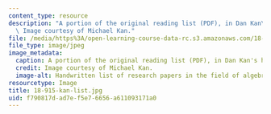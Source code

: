 ```yaml
---
content_type: resource
description: "A portion of the original reading list (PDF), in Dan Kan\u2019s handwriting.\
  \ Image courtesy of Michael Kan."
file: /media/https%3A/open-learning-course-data-rc.s3.amazonaws.com/18-915-graduate-topology-seminar-kan-seminar-fall-2014/f790817dad7ef5e76656a611093171a0_18-915-kan-list.jpg
file_type: image/jpeg
image_metadata:
  caption: A portion of the original reading list (PDF), in Dan Kan's handwriting.
  credit: Image courtesy of Michael Kan.
  image-alt: Handwritten list of research papers in the field of algebraic topology.
resourcetype: Image
title: 18-915-kan-list.jpg
uid: f790817d-ad7e-f5e7-6656-a611093171a0
---
```

